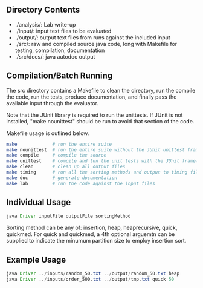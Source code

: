 Directory Contents  
------------------
*  ./analysis/: Lab write-up  
*  ./input/: input text files to be evaluated
*  ./output/: output text files from runs against the included input
*  ./src/: raw and compiled source java code, long with Makefile for testing, compilation, documentation
*  ./src/docs/: java autodoc output

Compilation/Batch Running
-------------------------
The src directory contains a Makefile to clean the directory, run the compile the code, run the tests, produce documentation, and finally pass the available input through the evaluator.

Note that the JUnit library is required to run the unittests.  If JUnit is not installed, "make nounittest" should be run to avoid that section of the code. 

Makefile usage is outlined below.
```bash
make             # run the entire suite
make nounittest  # run the entire suite without the JUnit unittest framework
make compile     # compile the source
make unittest    # compile and tun the unit tests with the JUnit framework
make clean       # clean up all output files
make timing      # run all the sorting methods and output to timing files
make doc         # generate documentation
make lab         # run the code against the input files
```

Individual Usage
-----
```java 
java Driver inputFile outputFile sortingMethod
```
Sorting method can be any of: insertion, heap, heaprecursive, quick, quickmed.  For quick and quickmed, a 4th optional arguemtn can be supplied to indicate the minumum partition size to employ insertion sort.

Example Usage
------
```java
java Driver ../inputs/random_50.txt ../output/random_50.txt heap
java Driver ../inputs/order_500.txt ../output/tmp.txt quick 50
```
